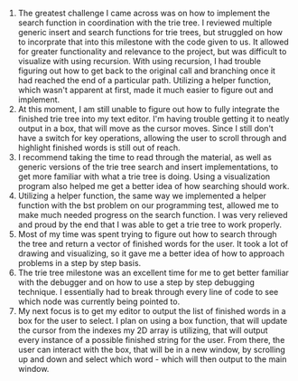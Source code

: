 1) The greatest challenge I came across was on how to implement the search function in coordination with the trie tree. I reviewed 
multiple generic insert and search functions for trie trees, but struggled on how to incorprate that into this milestone with the code 
given to us. It allowed for greater functionality and relevance to the project, but was difficult to visualize with using recursion. With 
using recursion, I had trouble figuring out how to get back to the original call and branching once it had reached the end of a 
particular path. Utilizing a helper function, which wasn't apparent at first, made it much easier to figure out and implement.
2) At this moment, I am still unable to figure out how to fully integrate the finished trie tree into my text editor. I'm having trouble 
getting it to neatly output in a box, that will move as the cursor moves. Since I still don't have a switch for key operations, allowing 
the user to scroll through and highlight finished words is still out of reach.
3) I recommend taking the time to read through the material, as well as generic versions of the trie tree search and insert 
implementations, to get more familiar with what a trie tree is doing. Using a visualization program also helped me get a better idea of 
how searching should work.
4) Utilizing a helper function, the same way we implemented a helper function with the bst problem on our programming test, allowed me to 
make much needed progress on the search function. I was very relieved and proud by the end that I was able to get a trie tree to work 
properly.
5) Most of my time was spent trying to figure out how to search through the tree and return a vector of finished words for the user. It 
took a lot of drawing and visualizing, so it gave me a better idea of how to approach problems in a step by step basis.
6) The trie tree milestone was an excellent time for me to get better familiar with the debugger and on how to use a step by step 
debugging technique. I essentially had to break through every line of code to see which node was currently being pointed to.
7) My next focus is to get my editor to output the list of finished words in a box for the user to select. I plan on using a box 
function, that will update the cursor from the indexes my 2D array is utilizing, that will output every instance of a possible finished 
string for the user. From there, the user can interact with the box, that will be in a new window, by scrolling up and down and select 
which word - which will then output to the main window. 

